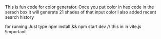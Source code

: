 This is fun code for color generator. Once you put color in hex code in the serach box it will generate 21 shades of that input color I also added recent search history

for running 
Just type 
npm install && npm start dev    // this in in vite.js !important

